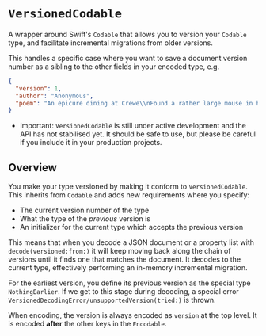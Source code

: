 # ``VersionedCodable``

A wrapper around Swift's `Codable` that allows you to version your `Codable` type, and facilitate incremental migrations from older versions.

This handles a specific case where you want to save a document version number as a sibling to the other fields in your encoded type, e.g.

```json
{
  "version": 1,
  "author": "Anonymous",
  "poem": "An epicure dining at Crewe\\nFound a rather large mouse in his stew\\nCried the waiter: Don't shout\\nAnd wave it about\\nOr the rest will be wanting one too!"
}
```

- Important: ``VersionedCodable`` is still under active development and the API has not stabilised yet. It should be safe to use, but please be careful if you include it in your production projects.

## Overview

You make your type versioned by making it conform to ``VersionedCodable``. This inherits from `Codable` and adds new requirements where you specify:

- The current version number of the type
- What the type of the *previous* version is
- An initializer for the current type which accepts the previous version

This means that when you decode a JSON document or a property list with `decode(versioned:from:)` it will keep moving back along the chain of versions until it finds one that matches the document. It decodes to the current type, effectively performing an in-memory incremental migration.

For the earliest version, you define its previous version as the special type ``NothingEarlier``. If we get to this stage during decoding, a special error ``VersionedDecodingError/unsupportedVersion(tried:)`` is thrown.

When encoding, the version is always encoded as `version` at the top level. It is encoded **after** the other keys in the `Encodable`.

